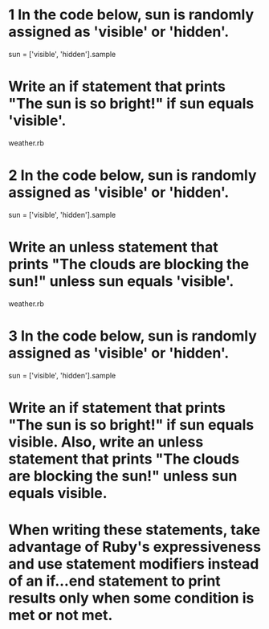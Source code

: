 # 1 In the code below, sun is randomly assigned as 'visible' or 'hidden'.

sun = ['visible', 'hidden'].sample
# Write an if statement that prints "The sun is so bright!" if sun equals 'visible'.

weather.rb

# 2 In the code below, sun is randomly assigned as 'visible' or 'hidden'.

sun = ['visible', 'hidden'].sample
# Write an unless statement that prints "The clouds are blocking the sun!" unless sun equals 'visible'.

weather.rb

# 3 In the code below, sun is randomly assigned as 'visible' or 'hidden'.

sun = ['visible', 'hidden'].sample
# Write an if statement that prints "The sun is so bright!" if sun equals visible. Also, write an unless statement that prints "The clouds are blocking the sun!" unless sun equals visible.

# When writing these statements, take advantage of Ruby's expressiveness and use statement modifiers instead of an if...end statement to print results only when some condition is met or not met.